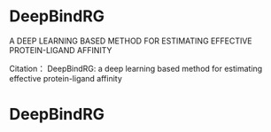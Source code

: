 # DeepBindRG
A DEEP LEARNING BASED METHOD FOR ESTIMATING EFFECTIVE PROTEIN-LIGAND AFFINITY


Citation：
DeepBindRG: a deep learning based method for estimating effective protein-ligand affinity
 
# DeepBindRG
